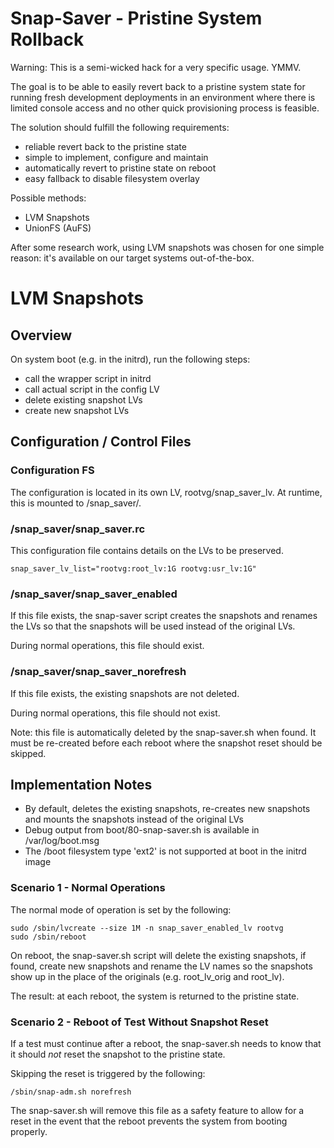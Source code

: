 # Snap-Saver - Pristine System Rollback

Warning: This is a semi-wicked hack for a very specific usage. YMMV.

The goal is to be able to easily revert back to a pristine system
state for running fresh development deployments in an environment 
where there is limited console access and no other quick provisioning
process is feasible.

The solution should fulfill the following requirements:

* reliable revert back to the pristine state
* simple to implement, configure and maintain
* automatically revert to pristine state on reboot
* easy fallback to disable filesystem overlay

Possible methods:

* LVM Snapshots
* UnionFS (AuFS)

After some research work, using LVM snapshots was chosen for one simple
reason: it's available on our target systems out-of-the-box.

# LVM Snapshots

## Overview

On system boot (e.g. in the initrd), run the 
following steps:

* call the wrapper script in initrd
* call actual script in the config LV
* delete existing snapshot LVs
* create new snapshot LVs

## Configuration / Control Files

### Configuration FS

The configuration is located in its own LV, rootvg/snap\_saver\_lv.
At runtime, this is mounted to /snap\_saver/.

### /snap\_saver/snap\_saver.rc

This configuration file contains details on the LVs to be preserved.

    snap_saver_lv_list="rootvg:root_lv:1G rootvg:usr_lv:1G"

### /snap\_saver/snap\_saver\_enabled

If this file exists, the snap-saver script creates the snapshots
and renames the LVs so that the snapshots will be used instead
of the original LVs.

During normal operations, this file should exist.

### /snap\_saver/snap\_saver\_norefresh

If this file exists, the existing snapshots are not deleted.

During normal operations, this file should not exist.

Note: this file is automatically deleted by the snap-saver.sh
when found. It must be re-created before each reboot where the
snapshot reset should be skipped.

## Implementation Notes

* By default, deletes the existing snapshots, re-creates new
  snapshots and mounts the snapshots instead of the original LVs
* Debug output from boot/80-snap-saver.sh is available in
  /var/log/boot.msg
* The /boot filesystem type 'ext2' is not supported at boot in the
  initrd image

### Scenario 1 - Normal Operations

The normal mode of operation is set by the following:

    sudo /sbin/lvcreate --size 1M -n snap_saver_enabled_lv rootvg
    sudo /sbin/reboot

On reboot, the snap-saver.sh script will delete the existing snapshots,
if found, create new snapshots and rename the LV names so the snapshots
show up in the place of the originals (e.g. root\_lv\_orig and root\_lv).

The result: at each reboot, the system is returned to the pristine 
state.

### Scenario 2 - Reboot of Test Without Snapshot Reset

If a test must continue after a reboot, the snap-saver.sh needs to
know that it should *not* reset the snapshot to the pristine state.

Skipping the reset is triggered by the following:

    /sbin/snap-adm.sh norefresh

The snap-saver.sh will remove this file as a safety feature to 
allow for a reset in the event that the reboot prevents the
system from booting properly.







